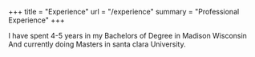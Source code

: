 +++
title = "Experience"
url = "/experience"
summary = "Professional Experience"
+++

I have spent 4-5 years in my Bachelors of Degree in Madison Wisconsin 
And currently doing Masters in santa clara University.